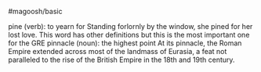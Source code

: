 #magoosh/basic

pine (verb): to yearn for 
Standing forlornly by the window, she pined for her lost love. 
This word has other definitions but this is the most important one for the GRE 
pinnacle (noun): the highest point 
At its pinnacle, the Roman Empire extended across most of the landmass of Eurasia, a feat not paralleled 
to the rise of the British Empire in the 18th and 19th century. 
